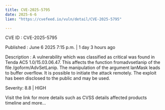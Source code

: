 ```yaml
---
title: CVE-2025-5795
date: 2025-6-6
lien: "https://cvefeed.io/vuln/detail/CVE-2025-5795"

---
```


CVE ID : CVE-2025-5795

Published :  June 6
2025
7:15 p.m. | 1 day
3 hours ago

Description : A vulnerability
which was classified as critical
was found in Tenda AC5 1.0/15.03.06.47. This affects the function fromadvsetlanip of the file /goform/AdvSetLanip. The manipulation of the argument lanMask leads to buffer overflow. It is possible to initiate the attack remotely. The exploit has been disclosed to the public and may be used.

Severity: 8.8 | HIGH

Visit the link for more details
such as CVSS details
affected products
timeline
and more...
